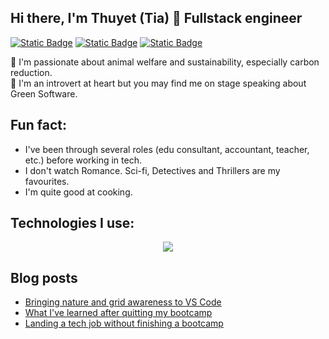 ## Hi there, I'm Thuyet (Tia) 🌻 Fullstack engineer 
<a href="https://x.com/thuyet311">![Static Badge](https://img.shields.io/badge/X(Twitter)-black)</a>
<a href="https://tia-nguyen.vercel.app/">![Static Badge](https://img.shields.io/badge/Portfolio-purple)</a>
<a href="https://www.linkedin.com/in/thuyet-ng-03">![Static Badge](https://img.shields.io/badge/Linkedin-blue)</a>

🔭 I'm passionate about animal welfare and sustainability, especially carbon reduction.  
🌿 I'm an introvert at heart but you may find me on stage speaking about Green Software.

## Fun fact: 
- I've been through several roles (edu consultant, accountant, teacher, etc.) before working in tech.
- I don't watch Romance. Sci-fi, Detectives and Thrillers are my favourites.
- I'm quite good at cooking.

## Technologies I use:
<p align="center">
  <a href="https://skillicons.dev">
    <img src="https://skillicons.dev/icons?i=html,css,js,ts,go,react,nextjs,vue,svelte,git,postman,supabase,figma,cypress" />
  </a>
</p>

## Blog posts
- [Bringing nature and grid awareness to VS Code](https://branch.climateaction.tech/issues/issue-9/everyday-green-coding-bringing-nature-and-grid-awareness-to-visual-studio-code/)
- [What I've learned after quitting my bootcamp](https://tiacancode.hashnode.dev/what-ive-learned-after-quitting-my-coding-bootcamp)
- [Landing a tech job without finishing a bootcamp](https://tiacancode.hashnode.dev/landing-tech-jobs-without-finishing-the-coding-bootcamp-cl13wti2n02t8bynv1m0q7olm?source=more_articles_bottom_blogs)

<!--
**liti-dev/liti-dev** is a ✨ _special_ ✨ repository because its `README.md` (this file) appears on your GitHub profile.

Here are some ideas to get you started:

- 🔭 I’m currently working on ...
- 🌱 I’m currently learning ...
- 👯 I’m looking to collaborate on ...
- 🤔 I’m looking for help with ...
- 💬 Ask me about ...
- 📫 How to reach me: ...
- 😄 Pronouns: ...
- ⚡ Fun fact: ...
-->
